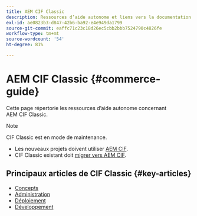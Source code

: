 ```yaml
---
title: AEM CIF Classic
description: Ressources d’aide autonome et liens vers la documentation de Adobe Experience Manager CIF Classic.
exl-id: ae0823b3-d847-42b6-ba92-e4e949da1799
source-git-commit: eaffc71c23c18d26ec5cbb2bbb7524790c4826fe
workflow-type: tm+mt
source-wordcount: '54'
ht-degree: 81%

---
```


# AEM CIF Classic {#commerce-guide}

Cette page répertorie les ressources d’aide autonome concernant AEM CIF Classic.

>[!NOTE]
>
>CIF Classic est en mode de maintenance.
>
>* Les nouveaux projets doivent utiliser [AEM CIF](/help/commerce/home.md).
>* CIF Classic existant doit [migrer vers AEM CIF](/help/commerce/cif/migration.md).
>

## Principaux articles de CIF Classic {#key-articles}

* [Concepts](administering/concepts.md)
* [Administration](administering/generic.md)
* [Déploiement](deploying/ecommerce.md)
* [Développement](developing/ecommerce.md)
